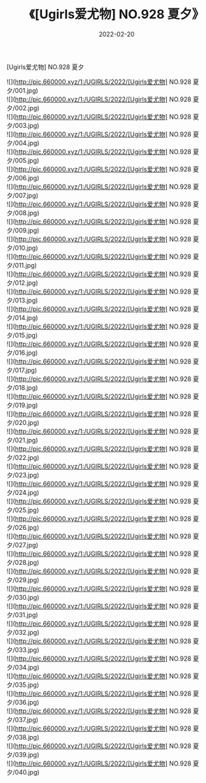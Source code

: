 ﻿---
layout: post
title:  《[Ugirls爱尤物] NO.928 夏夕》
date:   2022-02-20
img: http://pic.660000.xyz/1:/UGIRLS/2022/[Ugirls爱尤物] NO.928 夏夕/000.jpg
categories: [美女, 清纯, 唯美]
---

[Ugirls爱尤物] NO.928 夏夕

 ![](http://pic.660000.xyz/1:/UGIRLS/2022/[Ugirls爱尤物] NO.928 夏夕/001.jpg) <br>![](http://pic.660000.xyz/1:/UGIRLS/2022/[Ugirls爱尤物] NO.928 夏夕/002.jpg) <br>![](http://pic.660000.xyz/1:/UGIRLS/2022/[Ugirls爱尤物] NO.928 夏夕/003.jpg) <br>![](http://pic.660000.xyz/1:/UGIRLS/2022/[Ugirls爱尤物] NO.928 夏夕/004.jpg) <br>![](http://pic.660000.xyz/1:/UGIRLS/2022/[Ugirls爱尤物] NO.928 夏夕/005.jpg) <br>![](http://pic.660000.xyz/1:/UGIRLS/2022/[Ugirls爱尤物] NO.928 夏夕/006.jpg) <br>![](http://pic.660000.xyz/1:/UGIRLS/2022/[Ugirls爱尤物] NO.928 夏夕/007.jpg) <br>![](http://pic.660000.xyz/1:/UGIRLS/2022/[Ugirls爱尤物] NO.928 夏夕/008.jpg) <br>![](http://pic.660000.xyz/1:/UGIRLS/2022/[Ugirls爱尤物] NO.928 夏夕/009.jpg) <br>![](http://pic.660000.xyz/1:/UGIRLS/2022/[Ugirls爱尤物] NO.928 夏夕/010.jpg) <br>![](http://pic.660000.xyz/1:/UGIRLS/2022/[Ugirls爱尤物] NO.928 夏夕/011.jpg) <br>![](http://pic.660000.xyz/1:/UGIRLS/2022/[Ugirls爱尤物] NO.928 夏夕/012.jpg) <br>![](http://pic.660000.xyz/1:/UGIRLS/2022/[Ugirls爱尤物] NO.928 夏夕/013.jpg) <br>![](http://pic.660000.xyz/1:/UGIRLS/2022/[Ugirls爱尤物] NO.928 夏夕/014.jpg) <br>![](http://pic.660000.xyz/1:/UGIRLS/2022/[Ugirls爱尤物] NO.928 夏夕/015.jpg) <br>![](http://pic.660000.xyz/1:/UGIRLS/2022/[Ugirls爱尤物] NO.928 夏夕/016.jpg) <br>![](http://pic.660000.xyz/1:/UGIRLS/2022/[Ugirls爱尤物] NO.928 夏夕/017.jpg) <br>![](http://pic.660000.xyz/1:/UGIRLS/2022/[Ugirls爱尤物] NO.928 夏夕/018.jpg) <br>![](http://pic.660000.xyz/1:/UGIRLS/2022/[Ugirls爱尤物] NO.928 夏夕/019.jpg) <br>![](http://pic.660000.xyz/1:/UGIRLS/2022/[Ugirls爱尤物] NO.928 夏夕/020.jpg) <br>![](http://pic.660000.xyz/1:/UGIRLS/2022/[Ugirls爱尤物] NO.928 夏夕/021.jpg) <br>![](http://pic.660000.xyz/1:/UGIRLS/2022/[Ugirls爱尤物] NO.928 夏夕/022.jpg) <br>![](http://pic.660000.xyz/1:/UGIRLS/2022/[Ugirls爱尤物] NO.928 夏夕/023.jpg) <br>![](http://pic.660000.xyz/1:/UGIRLS/2022/[Ugirls爱尤物] NO.928 夏夕/024.jpg) <br>![](http://pic.660000.xyz/1:/UGIRLS/2022/[Ugirls爱尤物] NO.928 夏夕/025.jpg) <br>![](http://pic.660000.xyz/1:/UGIRLS/2022/[Ugirls爱尤物] NO.928 夏夕/026.jpg) <br>![](http://pic.660000.xyz/1:/UGIRLS/2022/[Ugirls爱尤物] NO.928 夏夕/027.jpg) <br>![](http://pic.660000.xyz/1:/UGIRLS/2022/[Ugirls爱尤物] NO.928 夏夕/028.jpg) <br>![](http://pic.660000.xyz/1:/UGIRLS/2022/[Ugirls爱尤物] NO.928 夏夕/029.jpg) <br>![](http://pic.660000.xyz/1:/UGIRLS/2022/[Ugirls爱尤物] NO.928 夏夕/030.jpg) <br>![](http://pic.660000.xyz/1:/UGIRLS/2022/[Ugirls爱尤物] NO.928 夏夕/031.jpg) <br>![](http://pic.660000.xyz/1:/UGIRLS/2022/[Ugirls爱尤物] NO.928 夏夕/032.jpg) <br>![](http://pic.660000.xyz/1:/UGIRLS/2022/[Ugirls爱尤物] NO.928 夏夕/033.jpg) <br>![](http://pic.660000.xyz/1:/UGIRLS/2022/[Ugirls爱尤物] NO.928 夏夕/034.jpg) <br>![](http://pic.660000.xyz/1:/UGIRLS/2022/[Ugirls爱尤物] NO.928 夏夕/035.jpg) <br>![](http://pic.660000.xyz/1:/UGIRLS/2022/[Ugirls爱尤物] NO.928 夏夕/036.jpg) <br>![](http://pic.660000.xyz/1:/UGIRLS/2022/[Ugirls爱尤物] NO.928 夏夕/037.jpg) <br>![](http://pic.660000.xyz/1:/UGIRLS/2022/[Ugirls爱尤物] NO.928 夏夕/038.jpg) <br>![](http://pic.660000.xyz/1:/UGIRLS/2022/[Ugirls爱尤物] NO.928 夏夕/039.jpg) <br>![](http://pic.660000.xyz/1:/UGIRLS/2022/[Ugirls爱尤物] NO.928 夏夕/040.jpg) <br>
